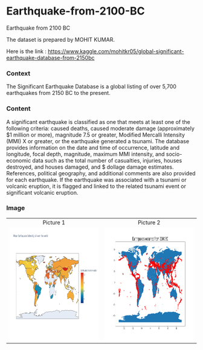 # Earthquake-from-2100-BC
Earthquake from 2100 BC

The dataset is prepared by MOHIT KUMAR.

Here is the link : https://www.kaggle.com/mohitkr05/global-significant-earthquake-database-from-2150bc

### Context
The Significant Earthquake Database is a global listing of over 5,700 earthquakes from 2150 BC to the present.

### Content
A significant earthquake is classified as one that meets at least one of the following criteria: caused deaths, caused moderate damage (approximately $1 million or more), magnitude 7.5 or greater, Modified Mercalli Intensity (MMI) X or greater, or the earthquake generated a tsunami. The database provides information on the date and time of occurrence, latitude and longitude, focal depth, magnitude, maximum MMI intensity, and socio-economic data such as the total number of casualties, injuries, houses destroyed, and houses damaged, and $ dollage damage estimates. References, political geography, and additional comments are also provided for each earthquake. If the earthquake was associated with a tsunami or volcanic eruption, it is flagged and linked to the related tsunami event or significant volcanic eruption.

### Image

<table style="border: 0px;">
  <tr>
     <td align="center"> Picture 1 </td>
     <td align="center"> Picture 2</td>
  </tr>
  <tr>
    <td><img width="500" height="300" src ="https://github.com/Rapter1990/Data-Visualization-Examples/blob/master/earthquakes/images/image9.png"></td>
    <td><img width="500" height="300" src ="https://github.com/Rapter1990/Data-Visualization-Examples/blob/master/earthquakes/images/image11.png"></td>
  </tr>
 </table>
